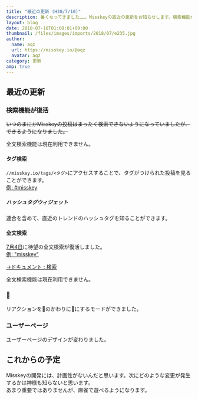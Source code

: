 ```yaml
---
title: "最近の更新 (H30/7/10)"
description: 暑くなってきました……。Misskeyの直近の更新をお知らせします。検索機能が充実しました。
layout: blog
date: 2018-07-10T01:00:01+09:00
thumbnail: /files/images/imports/2018/07/e235.jpg
author:
  name: aqz
  url: https://misskey.io/@aqz
  avatar: aqz
category: 更新
amp: true
---
```

## 最近の更新

### ~~検索機能が復活~~

~~いつのまにかMisskeyの投稿はまったく検索できないようになっていましたが、できるようになりました。~~

全文検索機能は現在利用できません。

#### タグ検索

`//misskey.io/tags/<タグ>`にアクセスすることで、タグがつけられた投稿を見ることができます。  
[例: #misskey](https://misskey.io/tags/misskey)

##### ハッシュタグウィジェット

連合を含めて、直近のトレンドのハッシュタグを知ることができます。

#### 全文検索

[7月4日](https://misskey.io/notes/5b3cbde4ac2b1f31035b9230)に待望の全文検索が復活しました。  
[例: "misskey"](https://misskey.io/search?q=misskey)

[→ドキュメント : 検索](https://misskey.io/docs/ja/search)

全文検索機能は現在利用できません。

### 🍣

リアクションを🍮のかわりに🍣にするモードができました。

### ユーザーページ

ユーザーページのデザインが変わりました。

## これからの予定

Misskeyの開発には、計画性がないんだと思います。次にどのような変更が発生するかは神様も知らないと思います。  
あまり重要ではありませんが、麻雀で遊べるようになります。